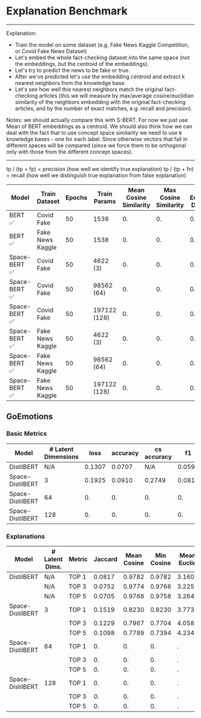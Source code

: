 # Explanation Benchmark

**********************************************************************************************************************
Explanation:

- Train the model on some dataset (e.g. Fake News Kaggle Competition, or Covid Fake News Dataset)
- Let's embed the whole fact-checking dataset into the same space (not the embeddings, but the centroid of the
  embeddings).
- Let's try to predict the news to be fake or true.
- After we've predicted let's use the embedding centroid and extract k nearest neighbors from the knowledge base.
- Let's see how well this nearest neighbors match the original fact-checking articles (this we will measure by
  max/average cosine/euclidian similarity of the neighbors embedding with the original fact-checking articles,
  and by the number of exact matches, e.g. recall and precision).

Notes: we should actually compare this with S-BERT. For now we just use Mean of BERT embeddings as a centroid.
We should also think how we can deal with the fact that to use concept space similarity we need to use `N` knowledge
bases - one for each label. Since otherwise vectors that fall in different spaces will be compared (since we force
them to be orthogonal only with those from the different concept spaces).

**********************************************************************************************************************

tp / (tp + fp) = precision (how well we identify true explanation)
tp / (tp + fn) = recall (how well we distinguish true explanation from false explanation)

| Model        | Train Dataset    | Epochs | Train Params | Mean Cosine Similarity | Max Cosine Similarity | Mean Euclidean Distance | Max Euclidean Distance | precision | recall |
|--------------|------------------|--------|--------------|------------------------|-----------------------|-------------------------|------------------------|-----------|--------|
| BERT ✅       | Covid Fake       | 50     | 1538         | 0.                     | 0.                    | 0.                      | 0.                     | 0.        | 0.     |
| BERT ✅       | Fake News Kaggle | 50     | 1538         | 0.                     | 0.                    | 0.                      | 0.                     | 0.        | 0.     |
| Space-BERT ✅ | Covid Fake       | 50     | 4622 (3)     | 0.                     | 0.                    | 0.                      | 0.                     | 0.        | 0.     |
| Space-BERT ✅ | Covid Fake       | 50     | 98562 (64)   | 0.                     | 0.                    | 0.                      | 0.                     | 0.        | 0.     |
| Space-BERT ✅ | Covid Fake       | 50     | 197122 (128) | 0.                     | 0.                    | 0.                      | 0.                     | 0.        | 0.     |
| Space-BERT ✅ | Fake News Kaggle | 50     | 4622 (3)     | 0.                     | 0.                    | 0.                      | 0.                     | 0.        | 0.     |
| Space-BERT ✅ | Fake News Kaggle | 50     | 98562 (64)   | 0.                     | 0.                    | 0.                      | 0.                     | 0.        | 0.     |
| Space-BERT ✅ | Fake News Kaggle | 50     | 197122 (128) | 0.                     | 0.                    | 0.                      | 0.                     | 0.        | 0.     |

## GoEmotions

### Basic Metrics

| Model            | # Latent Dimensions | loss   | accuracy | cs accuracy | f1     | cs f1  | precision | recall |
|------------------|---------------------|--------|----------|-------------|--------|--------|-----------|--------|
| DistilBERT       | N/A                 | 0.1307 | 0.0707   | N/A         | 0.0598 | N/A    | 0.3291    | 0.0388 |
| Space-DistilBERT | 3                   | 0.1925 | 0.0910   | 0.2749      | 0.0812 | 0.0560 | 0.3807    | 0.0557 |
| Space-DistilBERT | 64                  | 0.     | 0.       | 0.          | 0.     | 0.     | 0.        | 0.     |
| Space-DistilBERT | 128                 | 0.     | 0.       | 0.          | 0.     | 0.     | 0.        | 0.     |

### Explanations

| Model            | # Latent Dims. | Metric | Jaccard | Mean Cosine | Min Cosine | Mean Euclid | Max Euclid | Accuracy | F1 Score | Precision | Recall |
|------------------|----------------|--------|---------|-------------|------------|-------------|------------|----------|----------|-----------|--------|
| DistilBERT       | N/A            | TOP 1  | 0.0817  | 0.9782      | 0.9782     | 3.1603      | 3.1602     | 0.0870   | 0.0457   | 0.1232    | 0.0799 |
|                  | N/A            | TOP 3  | 0.0752  | 0.9774      | 0.9766     | 3.2252      | 3.2796     | 0.1154   | 0.0872   | 0.1116    | 0.2054 |
|                  | N/A            | TOP 5  | 0.0705  | 0.9768      | 0.9758     | 3.2649      | 3.3371     | 0.1188   | 0.1009   | 0.0956    | 0.3069 |
| Space-DistilBERT | 3              | TOP 1  | 0.1519  | 0.8230      | 0.8230     | 3.7735      | 3.7735     | 0.1599   | 0.0967   | 0.1786    | 0.0977 |
|                  |                | TOP 3  | 0.1229  | 0.7967      | 0.7704     | 4.0580      | 4.2929     | 0.1871   | 0.1528   | 0.1393    | 0.2636 |
|                  |                | TOP 5  | 0.1098  | 0.7789      | 0.7394     | 4.2341      | 4.5597     | 0.1833   | 0.1616   | 0.1178    | 0.4037 |
| Space-DistilBERT | 64             | TOP 1  | 0.      | 0.          | 0.         | .           | .          | 0.       | 0.       | 0.        | 0.     |
|                  |                | TOP 3  | 0.      | 0.          | 0.         | .           | .          | 0.       | 0.       | 0.        | 0.     |
|                  |                | TOP 5  | 0.      | 0.          | 0.         | .           | .          | 0.       | 0.       | 0.        | 0.     |
| Space-DistilBERT | 128            | TOP 1  | 0.      | 0.          | 0.         | .           | .          | 0.       | 0.       | 0.        | 0.     |
|                  |                | TOP 3  | 0.      | 0.          | 0.         | .           | .          | 0.       | 0.       | 0.        | 0.     |
|                  |                | TOP 5  | 0.      | 0.          | 0.         | .           | .          | 0.       | 0.       | 0.        | 0.     |

